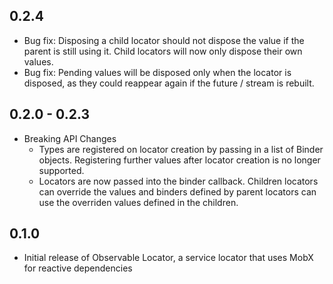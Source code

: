 ## 0.2.4

- Bug fix: Disposing a child locator should not dispose the value if the parent is still using it. Child locators will now only dispose their own values.
- Bug fix: Pending values will be disposed only when the locator is disposed, as they could reappear again if the future / stream is rebuilt.

## 0.2.0 - 0.2.3

- Breaking API Changes
    - Types are registered on locator creation by passing in a list of Binder objects. Registering further values after locator creation is no longer supported.
    - Locators are now passed into the binder callback. Children locators can override the values and binders defined by parent locators can use the overriden values defined in the children.

## 0.1.0

- Initial release of Observable Locator, a service locator that uses MobX for reactive dependencies
